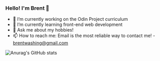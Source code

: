 ### Hello! I'm Brent 👋

- 🔭 I’m currently working on the Odin Project curriculum
- 🌱 I’m currently learning front-end web development
- 💬 Ask me about my hobbies!
- 📫 How to reach me: Email is the most reliable way to contact me! - brentwashing@gmail.com

![Anurag's GitHub stats](https://github-readme-stats.vercel.app/api?username=BrentWashington&show_icons=true&theme=radical)
